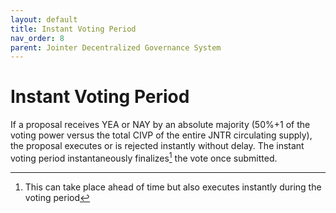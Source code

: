```yaml
---
layout: default
title: Instant Voting Period
nav_order: 8
parent: Jointer Decentralized Governance System
---
```


# Instant Voting Period

If a proposal receives YEA or NAY by an absolute majority (50%+1 of the voting power versus the total CIVP of the entire JNTR circulating supply), the proposal executes or is rejected instantly without delay. The instant voting period instantaneously finalizes[^47] the vote once submitted.

[^47]: This can take place ahead of time but also executes instantly during the voting period

